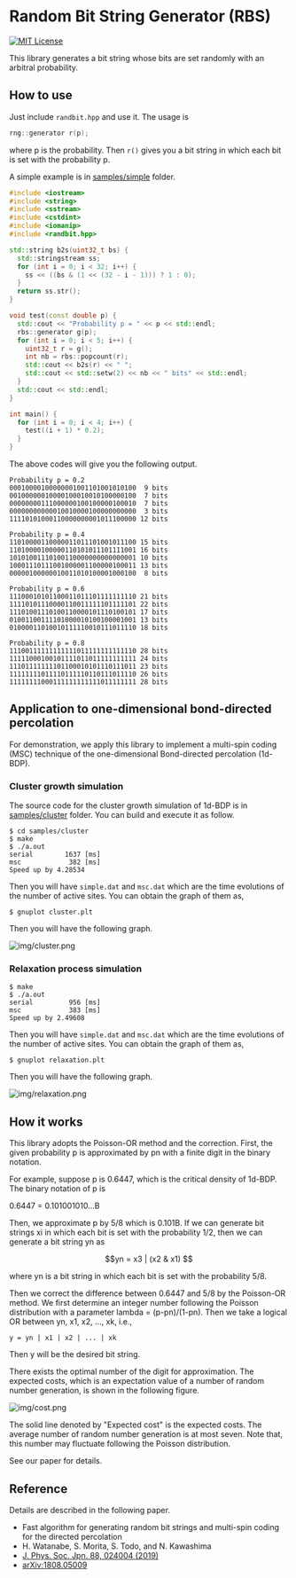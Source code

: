 # Random Bit String Generator (RBS)

[![MIT License](http://img.shields.io/badge/license-MIT-blue.svg?style=flat)](LICENSE)

This library generates a bit string whose bits are set randomly with an arbitral probability.

## How to use

Just include `randbit.hpp` and use it. The usage is

```cpp
rng::generator r(p);
```

where p is the probability. Then `r()` gives you a bit string in which each bit is set with the probability p.

A simple example is in [samples/simple](samples/simple) folder.

```cpp
#include <iostream>
#include <string>
#include <sstream>
#include <cstdint>
#include <iomanip>
#include <randbit.hpp>

std::string b2s(uint32_t bs) {
  std::stringstream ss;
  for (int i = 0; i < 32; i++) {
    ss << ((bs & (1 << (32 - i - 1))) ? 1 : 0);
  }
  return ss.str();
}

void test(const double p) {
  std::cout << "Probability p = " << p << std::endl;
  rbs::generator g(p);
  for (int i = 0; i < 5; i++) {
    uint32_t r = g();
    int nb = rbs::popcount(r);
    std::cout << b2s(r) << " ";
    std::cout << std::setw(2) << nb << " bits" << std::endl;
  }
  std::cout << std::endl;
}

int main() {
  for (int i = 0; i < 4; i++) {
    test((i + 1) * 0.2);
  }
}
```

The above codes will give you the following output.

```
Probability p = 0.2
00010000100000001001101001010100  9 bits
00100000010000100010010100000100  7 bits
00000000111000000100100000100010  7 bits
00000000000010010000100000000000  3 bits
11110101000110000000001011100000 12 bits

Probability p = 0.4
11010000110000011011101001011100 15 bits
11010000100000110101011101111001 16 bits
10101001110100110000000000000001 10 bits
10001110111001000001100000100011 13 bits
00000100000010011010100001000100  8 bits

Probability p = 0.6
11100010101100011011101111111110 21 bits
11110101110000110011111101111101 22 bits
11101001110100110000101110100101 17 bits
01001100111101000010100100001001 13 bits
01000011010010111110010111011110 18 bits

Probability p = 0.8
11100111111111111011111111111110 28 bits
11111000100101111011011111111111 24 bits
11101111111101100010101110111011 23 bits
11111111011110111110110111011110 26 bits
11111111000111111111111011111111 28 bits
```

## Application to one-dimensional bond-directed percolation

For demonstration, we apply this library to implement a multi-spin coding (MSC) technique of the one-dimensional Bond-directed percolation (1d-BDP).

### Cluster growth simulation

The source code for the cluster growth simulation of 1d-BDP is in [samples/cluster](samples/cluster) folder.
You can build and execute it as follow.

```
$ cd samples/cluster
$ make
$ ./a.out
serial        1637 [ms]
msc            382 [ms]
Speed up by 4.28534
```

Then you will have `simple.dat` and `msc.dat` which are the time evolutions of the number of active sites. You can obtain the graph of them as,

```
$ gnuplot cluster.plt
```

Then you will have the following graph.

![img/cluster.png](img/cluster.png)

### Relaxation process simulation

```
$ make
$ ./a.out
serial         956 [ms]
msc            383 [ms]
Speed up by 2.49608
```

Then you will have `simple.dat` and `msc.dat` which are the time evolutions of the number of active sites. You can obtain the graph of them as,

```
$ gnuplot relaxation.plt
```

Then you will have the following graph.

![img/relaxation.png](img/relaxation.png)

## How it works

This library adopts the Poisson-OR method and the correction. First, the given probability p is approximated by pn with a finite digit in the binary notation.

For example, suppose p is 0.6447, which is the critical density of 1d-BDP. The binary notation of p is

   0.6447 = 0.101001010...B

Then, we approximate p by 5/8 which is 0.101B. If we can generate bit strings xi in which each bit is set with the probability 1/2, then we can generate a bit string yn as

```math
yn = x3 | (x2 & x1)  
```

where yn is a bit string in which each bit is set with the probability 5/8.

Then we correct the difference between 0.6447 and 5/8 by the Poisson-OR method.
We first determine an integer number following the Poisson distribution with a parameter lambda = (p-pn)/(1-pn).
Then we take a logical OR between yn, x1, x2, ..., xk, i.e.,

```
y = yn | x1 | x2 | ... | xk
```

Then y will be the desired bit string. 

There exists the optimal number of the digit for approximation. The expected costs, which is an expectation value of a number of random number generation, is shown in the following figure.

![img/cost.png](img/cost.png)

The solid line denoted by "Expected cost" is the expected costs. The average number of random number generation is at most seven. Note that, this number may fluctuate following the Poisson distribution.

See our paper for details.

## Reference

Details are described in the following paper.

* Fast algorithm for generating random bit strings and multi-spin coding for the directed percolation
* H. Watanabe, S. Morita, S. Todo, and N. Kawashima
* [J. Phys. Soc. Jpn. 88, 024004 (2019)](https://doi.org/10.7566/JPSJ.88.024004)
* [arXiv:1808.05009](https://arxiv.org/abs/1808.05009)